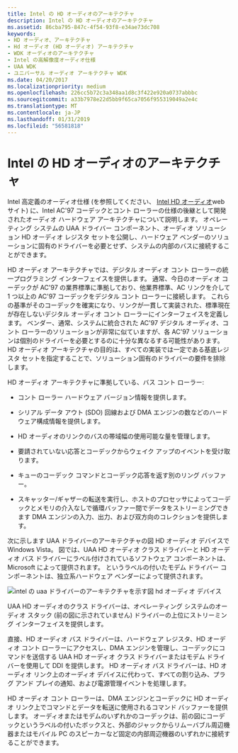 ```yaml
---
title: Intel の HD オーディオのアーキテクチャ
description: Intel の HD オーディオのアーキテクチャ
ms.assetid: 86cba795-847c-4f54-93f8-e34ae73dc708
keywords:
- HD オーディオ、アーキテクチャ
- Hd オーディオ (HD オーディオ) アーキテクチャ
- WDK オーディオのアーキテクチャ
- Intel の高解像度オーディオ仕様
- UAA WDK
- ユニバーサル オーディオ アーキテクチャ WDK
ms.date: 04/20/2017
ms.localizationpriority: medium
ms.openlocfilehash: 226cc5b72c3a348aa1d8c3f422e920a0737abbbc
ms.sourcegitcommit: a33b7978e22d5bb9f65ca7056f955319049a2e4c
ms.translationtype: MT
ms.contentlocale: ja-JP
ms.lasthandoff: 01/31/2019
ms.locfileid: "56581818"
---
```

# <a name="intels-hd-audio-architecture"></a>Intel の HD オーディオのアーキテクチャ


Intel 高定義のオーディオ仕様 (を参照してください、 [Intel HD オーディオ](https://go.microsoft.com/fwlink/p/?linkid=42508)web サイト) に、Intel AC'97 コーデックとコント ローラーの仕様の後継として開発されたオーディオ ハードウェア アーキテクチャについて説明します。 オペレーティング システムの UAA ドライバー コンポーネント、オーディオ ソリューション HD オーディオ レジスタ セットを公開し、ハードウェア ベンダーのソリューションに固有のドライバーを必要とせず、システムの内部のバスに接続することができます。

HD オーディオ アーキテクチャでは、デジタル オーディオ コント ローラーの統一プログラミング インターフェイスを提供します。 通常、今日のオーディオ コーデックが AC'97 の業界標準に準拠しており、他業界標準、AC リンクを介して 1 つ以上の AC'97 コーデックをデジタル コント ローラーに接続します。 これらの基準がそのコーデックを確実になり、リンクが一貫して実装された、標準現在が存在しないデジタル オーディオ コント ローラーにインターフェイスを定義します。 ベンダー、通常、システムに統合された AC'97 デジタル オーディオ、コント ローラーのソリューションが非常に似ていますが、各 AC'97 ソリューションは個別のドライバーを必要とするのに十分な異なるする可能性があります。 HD オーディオ アーキテクチャの目的は、すべての実装では一定である基底レジスタ セットを指定することで、ソリューション固有のドライバーの要件を排除します。

HD オーディオ アーキテクチャに準拠している、バス コント ローラー:

-   コント ローラー ハードウェア バージョン情報を提供します。

-   シリアル データ アウト (SDO) 回線および DMA エンジンの数などのハードウェア構成情報を提供します。

-   HD オーディオのリンクのバスの帯域幅の使用可能な量を管理します。

-   要請されていない応答とコーデックからウェイク アップのイベントを受け取ります。

-   キューのコーデック コマンドとコーデック応答を返す別のリング バッファー。

-   スキャッター/ギャザーの転送を実行し、ホストのプロセッサによってコーデックとメモリの介入なしで循環バッファー間でデータをストリーミングできます DMA エンジンの入力、出力、および双方向のコレクションを提供します。

次に示します UAA ドライバーのアーキテクチャの図 HD オーディオ デバイスで Windows Vista。 図では、UAA HD オーディオ クラス ドライバーと HD オーディオ バス ドライバーにラベル付けされているソフトウェア コンポーネントは、Microsoft によって提供されます。 というラベルの付いたモデム ドライバー コンポーネントは、独立系ハードウェア ベンダーによって提供されます。

![intel の uaa ドライバーのアーキテクチャを示す図 hd オーディオ デバイス](images/hdaudio.png)

UAA HD オーディオのクラス ドライバーは、オペレーティング システムのオーディオ スタック (前の図に示されていません) ドライバーの上位にストリーミング インターフェイスを提供します。

直接、HD オーディオ バス ドライバーは、ハードウェア レジスタ、HD オーディオ コント ローラーにアクセスし、DMA エンジンを管理し、コーデックにコマンドを送信する UAA HD オーディオ クラス ドライバーまたはモデム ドライバーを使用して DDI を提供します。 HD オーディオ バス ドライバーは、HD オーディオ リンク上のオーディオ デバイスに代わって、すべての割り込み、プラグ アンド プレイの通知、および電源管理イベントを処理します。

HD オーディオ コント ローラーは、DMA エンジンとコーデックに HD オーディオ リンク上でコマンドとデータを転送に使用されるコマンド バッファーを提供します。 オーディオまたはモデムのいずれかのコーデックは、前の図にコーデックというラベルの付いたボックスと、外部のジャックからリムーバブル周辺機器またはモバイル PC のスピーカーなど固定の内部周辺機器のいずれかに接続することができます。

 

 




